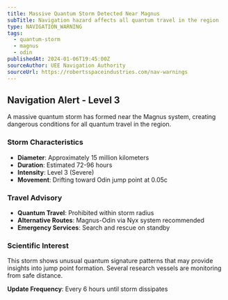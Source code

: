 ```yaml
---
title: Massive Quantum Storm Detected Near Magnus
subTitle: Navigation hazard affects all quantum travel in the region
type: NAVIGATION_WARNING
tags:
  - quantum-storm
  - magnus
  - odin
publishedAt: 2024-01-06T19:45:00Z
sourceAuthor: UEE Navigation Authority
sourceUrl: https://robertsspaceindustries.com/nav-warnings
---
```


## Navigation Alert - Level 3

A massive quantum storm has formed near the Magnus system, creating dangerous conditions for all quantum travel in the region.

### Storm Characteristics
- **Diameter**: Approximately 15 million kilometers
- **Duration**: Estimated 72-96 hours
- **Intensity**: Level 3 (Severe)
- **Movement**: Drifting toward Odin jump point at 0.05c

### Travel Advisory
- **Quantum Travel**: Prohibited within storm radius
- **Alternative Routes**: Magnus-Odin via Nyx system recommended
- **Emergency Services**: Search and rescue on standby

### Scientific Interest
This storm shows unusual quantum signature patterns that may provide insights into jump point formation. Several research vessels are monitoring from safe distance.

**Update Frequency**: Every 6 hours until storm dissipates